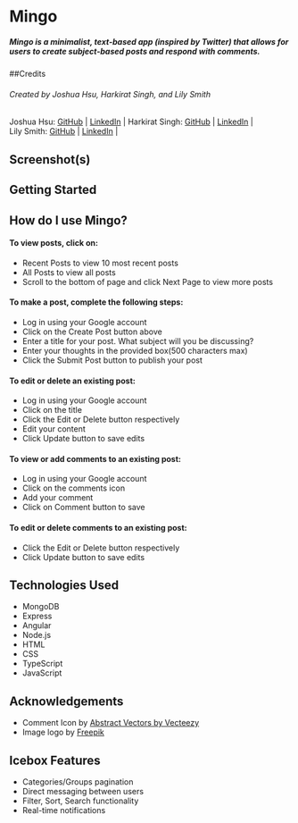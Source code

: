 # Mingo

##### Mingo is a minimalist, text-based app (inspired by Twitter) that allows for users to create subject-based posts and respond with comments.

##Credits

###### Created by Joshua Hsu, Harkirat Singh, and Lily Smith

Joshua Hsu: [GitHub](https://github.com/jhsu79) | [LinkedIn](https://www.linkedin.com/in/joshuanhsu) |
Harkirat Singh: [GitHub](https://github.com/harkirats043) | [LinkedIn](https://www.linkedin.com/in/harkirat-singh-hanzra/) |  
Lily Smith: [GitHub](https://github.com/LSmith97) | [LinkedIn](https://www.linkedin.com/in/lilliana-r-smith/) |

## Screenshot(s)

## Getting Started

<h2>How do I use Mingo? </h2>

<h4> To view posts, click on:</h4>
<ul>
    <li>Recent Posts to view 10 most recent posts </li>
    <li>All Posts to view all posts</li>
    <li>Scroll to the bottom of page and click Next Page to view more posts</li>
</ul>

<h4>To make a post, complete the following steps: </h4>
    <ul>
        <li> Log in using your Google account </li>
        <li> Click on the Create Post button above</li>  
        <li> Enter a title for your post.  What subject will you be discussing? </li>  
        <li> Enter your thoughts in the provided box(500 characters max) </li> 
        <li> Click the Submit Post button to publish your post </li> 
    </ul>

<h4> To edit or delete an existing post: </h4> 
<ul>  
        <li> Log in using your Google account </li>
        <li> Click on the title </li>  
        <li> Click the Edit or Delete button respectively</li>
        <li> Edit your content </li>
        <li> Click Update button to save edits</li>
    </ul>
<h4>  To view or add comments to an existing post:</h4> 
<ul>  
    <li> Log in using your Google account </li>
    <li> Click on the comments icon</li>  
    <li> Add your comment</li>
    <li> Click on Comment button to save </li>
</ul>
<h4>  To edit or delete comments to an existing post:</h4> 
<ul>
    <li> Click the Edit or Delete button respectively</li>
    <li> Click Update button to save edits</li>
</ul>

## Technologies Used

- MongoDB
- Express
- Angular
- Node.js
- HTML
- CSS
- TypeScript
- JavaScript

## Acknowledgements

- Comment Icon by <a href="https://www.vecteezy.com/free-vector/abstract">Abstract Vectors by Vecteezy</a>
- Image logo by <a href="https://www.freepik.com/free-vector/set-pink-flamingos-with-different-poses_2266747.htm#query=flamingo%20icon&position=2&from_view=search&track=ais">Freepik</a>

## Icebox Features

- Categories/Groups pagination
- Direct messaging between users
- Filter, Sort, Search functionality
- Real-time notifications
